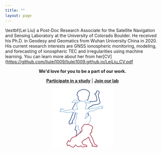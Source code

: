 ```yaml
---
title: ""
layout: page
---
```


\textbf{Lei Liu} a Post-Doc Research Associate for the Satellite Navigation and Sensing Laboratory at the University of Colorado Boulder. He received his Ph.D. in Geodesy and Geomatics from Wuhan University China in 2020. His current research interests are GNSS ionospheric monitoring, modeling, and forecasting of ionospheric TEC and irregularities using machine learning. You can learn more about her from her[CV](https://github.com/liulei1009/liulei1009.github.io/LeiLiu_CV.pdf

  <p align="center"><strong>We'd love for you to be a part of our work.</strong></p>
  <p align="center"><strong><a href="participate">Participate in a study</a></strong>  
      |  <strong><a href="people#join-our-team">Join our lab</a></strong></p>

  <p align="center">
      <img src= "images/lablogo.png" width="200" height="200" align="middle"/>
  </p>
